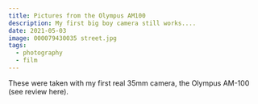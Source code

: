 ```yaml
---
title: Pictures from the Olympus AM100
description: My first big boy camera still works....
date: 2021-05-03
image: 000079430035 street.jpg
tags:
  - photography
  - film
---
```



These were taken with my first real 35mm camera, the Olympus AM-100 (see review  <nuxt-link to="/posts/olympus-am100-review">here</nuxt-link>).



<v-img src="000079430037 street.jpg" alt="bar" :dirp="dir"></v-img>
<v-img src="000079430019.jpg" alt="bar" :dirp="dir"></v-img>
<v-img src="000079430035 street.jpg" alt="bar" :dirp="dir"></v-img>
<v-img src="000093860015.jpg" alt="bar" :dirp="dir"></v-img>
<v-img src="000079430008 street.jpg" alt="bar" :dirp="dir"></v-img>
<v-img src="000093860019.jpg" alt="bar" :dirp="dir"></v-img>
<v-img src="000079430036 street.jpg" alt="bar" :dirp="dir"></v-img>
<v-img src="000093860017.jpg" alt="bar" :dirp="dir"></v-img>
<v-img src="000079430007 street.jpg" alt="bar" :dirp="dir"></v-img>
<v-img src="000093860010.jpg" alt="bar" :dirp="dir"></v-img>
<v-img src="000093860005.jpg" alt="bar" :dirp="dir"></v-img>
<v-img src="000079430034 street.jpg" alt="bar" :dirp="dir"></v-img>